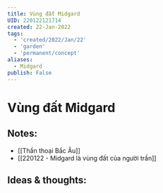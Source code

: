 ```yaml
---
title: Vùng đất Midgard
UID: 220122121714
created: 22-Jan-2022
tags:
  - 'created/2022/Jan/22'
  - 'garden'
  - 'permanent/concept'
aliases:
  - Midgard
publish: False
---
```

# Vùng đất Midgard

## Notes:
- [[Thần thoại Bắc Âu]]
- [[220122 - Midgard là vùng đất của người trần]]

## Ideas & thoughts:


